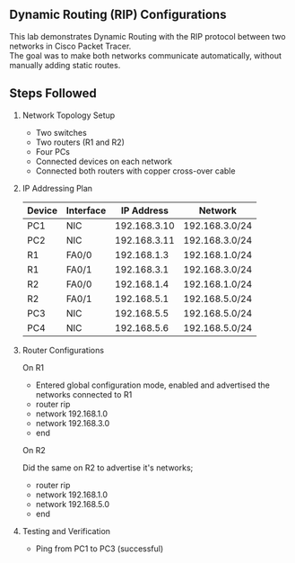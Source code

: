 ## Dynamic Routing (RIP) Configurations
This lab demonstrates Dynamic Routing with the RIP protocol between two networks in Cisco Packet Tracer.  
The goal was to make both networks communicate automatically, without manually adding static routes.

## Steps Followed 
1. Network Topology Setup
   - Two switches
   - Two routers (R1 and R2)
   - Four PCs
   - Connected devices on each network
   - Connected both routers with copper cross-over cable

2. IP Addressing Plan
   
   | Device | Interface | IP Address | Network |
   |---------|------------|-------------|----------|
   | PC1 | NIC | 192.168.3.10 | 192.168.3.0/24 |
   | PC2 | NIC | 192.168.3.11 | 192.168.3.0/24 |
   | R1 | FA0/0 | 192.168.1.3 | 192.168.1.0/24 |
   | R1 | FA0/1 | 192.168.3.1 | 192.168.3.0/24 |
   | R2 | FA0/0 | 192.168.1.4 | 192.168.1.0/24 |
   | R2 | FA0/1 | 192.168.5.1 | 192.168.5.0/24 |
   | PC3 | NIC | 192.168.5.5 | 192.168.5.0/24 |
   | PC4 | NIC | 192.168.5.6 | 192.168.5.0/24 |

3. Router Configurations

   On R1
   - Entered global configuration mode, enabled and advertised the networks connected to R1
   - router rip
   - network 192.168.1.0
   - network 192.168.3.0
   - end

   On R2
   
   Did the same on R2 to advertise it's networks;
   - router rip
   - network 192.168.1.0
   - network 192.168.5.0
   - end

4. Testing and Verification
   - Ping from PC1 to PC3 (successful)
   


















